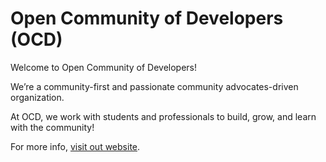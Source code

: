 # Open Community of Developers (OCD)

Welcome to Open Community of Developers!

We’re a community-first and passionate community advocates-driven organization.

At OCD, we work with students and professionals to build, grow, and learn with the community!

For more info, [visit out website](https://github.com/OCD-India/Website).